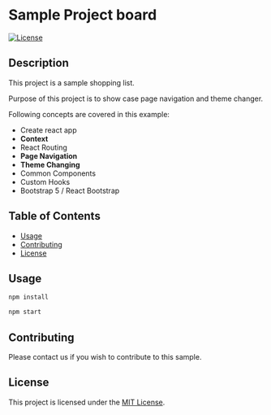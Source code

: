 # Sample Project board

[![License](https://img.shields.io/badge/license-MIT-blue.svg)](LICENSE)

## Description

This project is a sample shopping list.

Purpose of this project is to show case page navigation and theme changer.

Following concepts are covered in this example:

- Create react app
- **Context**
- React Routing
- **Page Navigation**
- **Theme Changing**
- Common Components
- Custom Hooks
- Bootstrap 5 / React Bootstrap

## Table of Contents

- [Usage](#usage)
- [Contributing](#contributing)
- [License](#license)

## Usage

```markdown
npm install
```

```markdown
npm start
```

## Contributing

Please contact us if you wish to contribute to this sample.

## License

This project is licensed under the [MIT License](LICENSE).